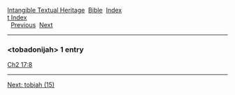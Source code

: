 [Intangible Textual Heritage](../../index)  [Bible](../index) 
[Index](index)   
[t Index](_t_)  
  [Previous](c11639)  [Next](c11641) 

------------------------------------------------------------------------

### &lt;tobadonijah&gt; 1 entry

[Ch2 17:8](../kjv/ch2017.htm#008)  

------------------------------------------------------------------------

[Next: tobiah (15)](c11641)
